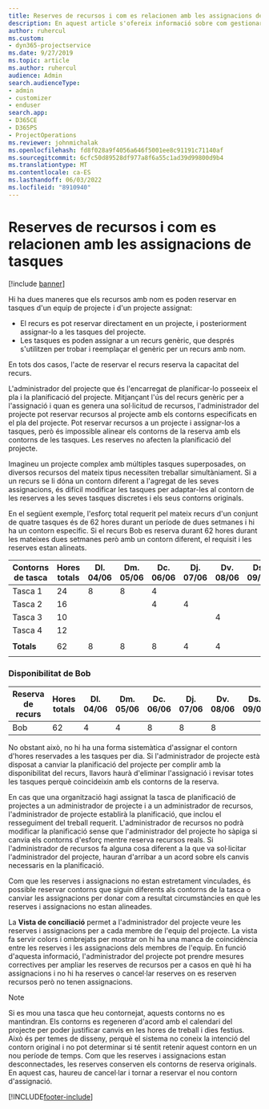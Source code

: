 ```yaml
---
title: Reserves de recursos i com es relacionen amb les assignacions de tasques
description: En aquest article s'ofereix informació sobre com gestionar els recursos amb nom, les reserves de recursos i les tasques i com es relacionen entre si.
author: ruhercul
ms.custom:
- dyn365-projectservice
ms.date: 9/27/2019
ms.topic: article
ms.author: ruhercul
audience: Admin
search.audienceType:
- admin
- customizer
- enduser
search.app:
- D365CE
- D365PS
- ProjectOperations
ms.reviewer: johnmichalak
ms.openlocfilehash: fd8f028a9f4056a646f5001ee8c91191c71140af
ms.sourcegitcommit: 6cfc50d89528df977a8f6a55c1ad39d99800d9b4
ms.translationtype: MT
ms.contentlocale: ca-ES
ms.lasthandoff: 06/03/2022
ms.locfileid: "8910940"
---
```

# <a name="resource-bookings-and-how-they-relate-to-task-assignments"></a>Reserves de recursos i com es relacionen amb les assignacions de tasques

[!include [banner](../includes/psa-now-project-operations.md)]

Hi ha dues maneres que els recursos amb nom es poden reservar en tasques d'un equip de projecte i d'un projecte assignat:

- El recurs es pot reservar directament en un projecte, i posteriorment assignar-lo a les tasques del projecte.
- Les tasques es poden assignar a un recurs genèric, que després s'utilitzen per trobar i reemplaçar el genèric per un recurs amb nom. 

En tots dos casos, l'acte de reservar el recurs reserva la capacitat del recurs.

L'administrador del projecte que és l'encarregat de planificar-lo posseeix el pla i la planificació del projecte. Mitjançant l'ús del recurs genèric per a l'assignació i quan es genera una sol·licitud de recursos, l'administrador del projecte pot reservar recursos al projecte amb els contorns especificats en el pla del projecte. Pot reservar recursos a un projecte i assignar-los a tasques, però és impossible alinear els contorns de la reserva amb els contorns de les tasques. Les reserves no afecten la planificació del projecte.

Imagineu un projecte complex amb múltiples tasques superposades, on diversos recursos del mateix tipus necessiten treballar simultàniament. Si a un recurs se li dóna un contorn diferent a l'agregat de les seves assignacions, és difícil modificar les tasques per adaptar-les al contorn de les reserves a les seves tasques discretes i els seus contorns originals.

En el següent exemple, l'esforç total requerit pel mateix recurs d'un conjunt de quatre tasques és de 62 hores durant un període de dues setmanes i hi ha un contorn específic. Si el recurs Bob es reserva durant 62 hores durant les mateixes dues setmanes però amb un contorn diferent, el requisit i les reserves estan alineats.

| **Contorns de tasca**    | **Hores totals** | Dl. 04/06 | Dm. 05/06 | Dc. 06/06 | Dj. 07/06 | Dv. 08/06 | Ds. 09/06 | Dg. 10/06 | Dl. 11/06 | Dm. 12/06 | Dc. 13/06 | Dj. 14/06 | Dv. 15/06 |
|----------------------|-----------------|--------|--------|--------|--------|--------|--------|---------|---------|---------|---------|---------|---------|
| Tasca 1               | 24              | 8      | 8      | 4      |        |        |        |         |         |         | 4       |         |         |
| Tasca 2               | 16              |        |        | 4      | 4      |        |        |         | 8       |         |         |         |         |
| Tasca 3               | 10              |        |        |        |        | 4      |        |         |         | 4       |         | 2       |         |
| Tasca 4               | 12              |        |        |        |        |        |        |         |         |         | 4       |         | 8       |
|                      |                 |        |        |        |        |        |        |         |         |         |         |         |         |
| **Totals**           | 62              | 8      | 8      | 8      | 4      | 4      |        |         | 8       | 4       | 8       | 2       | 8       |
|                      |                 |        |        |        |        |        |        |         |         |         |         |

### <a name="bobs-availability"></a>Disponibilitat de Bob
| **Reserva de recurs** | **Hores totals** | Dl. 04/06 | Dm. 05/06 | Dc. 06/06 | Dj. 07/06 | Dv. 08/06 | Ds. 09/06 | Dg. 10/06 | Dl. 11/06 | Dm. 12/06 | Dc. 13/06 | Dj. 14/06 | Dv. 15/06 |
|------------------------|-----------------|--------|--------|--------|--------|--------|--------|---------|---------|---------|---------|---------|---------|
| Bob                    | 62              | 4      | 4      | 8      | 8      | 8      |        |         | 4       | 4       | 8       | 8       | 6       |

No obstant això, no hi ha una forma sistemàtica d'assignar el contorn d'hores reservades a les tasques per dia. Si l'administrador de projecte està disposat a canviar la planificació del projecte per complir amb la disponibilitat del recurs, llavors haurà d'eliminar l'assignació i revisar totes les tasques perquè coincideixin amb els contorns de la reserva.

En cas que una organització hagi assignat la tasca de planificació de projectes a un administrador de projecte i a un administrador de recursos, l'administrador de projecte establirà la planificació, que inclou el resseguiment del treball requerit. L'administrador de recursos no podrà modificar la planificació sense que l'administrador del projecte ho sàpiga si canvia els contorns d'esforç mentre reserva recursos reals. Si l'administrador de recursos fa alguna cosa diferent a la que va sol·licitar l'administrador del projecte, hauran d'arribar a un acord sobre els canvis necessaris en la planificació.

Com que les reserves i assignacions no estan estretament vinculades, és possible reservar contorns que siguin diferents als contorns de la tasca o canviar les assignacions per donar com a resultat circumstàncies en què les reserves i assignacions no estan alineades.

La **Vista de conciliació** permet a l'administrador del projecte veure les reserves i assignacions per a cada membre de l'equip del projecte. La vista fa servir colors i ombrejats per mostrar on hi ha una manca de coincidència entre les reserves i les assignacions dels membres de l'equip. En funció d'aquesta informació, l'administrador del projecte pot prendre mesures correctives per ampliar les reserves de recursos per a casos en què hi ha assignacions i no hi ha reserves o cancel·lar reserves on es reserven recursos però no tenen assignacions.

> [!NOTE]
> Si es mou una tasca que heu contornejat, aquests contorns no es mantindran. Els contorns es regeneren d'acord amb el calendari del projecte per poder justificar canvis en les hores de treball i dies festius. Això és per temes de disseny, perquè el sistema no coneix la intenció del contorn original i no pot determinar si té sentit retenir aquest contorn en un nou període de temps. Com que les reserves i assignacions estan desconnectades, les reserves conserven els contorns de reserva originals. En aquest cas, haureu de cancel·lar i tornar a reservar el nou contorn d'assignació.



[!INCLUDE[footer-include](../includes/footer-banner.md)]
